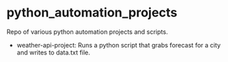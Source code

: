 # python_automation_projects
Repo of various python automation projects and scripts. 

- weather-api-project: Runs a python script that grabs forecast for a city and writes to data.txt file.
